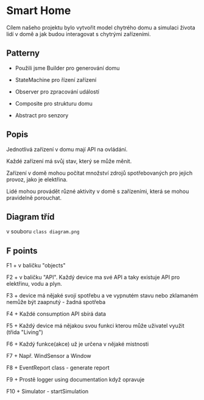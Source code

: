 # Smart Home

Cílem našeho projektu bylo vytvořit model chytrého domu a simulaci života lidí v domě a jak budou interagovat s chytrými zařízeními.


## Patterny

- Použili jsme Builder pro generování domu

- StateMachine pro řízení zařízení

- Observer pro zpracování událostí

- Composite pro strukturu domu

- Abstract pro senzory

## Popis

Jednotlivá zařízení v domu mají API na ovládání.

Každé zařízení má svůj stav, který se může měnit.

Zařízení v domě mohou počítat množství zdrojů spotřebovaných pro jejich provoz, jako je elektřina.

Lidé mohou provádět různé aktivity v domě s zařízeními, která se mohou pravidelně porouchat.

## Diagram tříd

v souboru `class diagram.png`

## F points

F1 + v baličku "objects"

F2 + v baličku "API". Každý device ma své API a taky existuje API pro elektřinu, vodu a plyn.

F3 + device má nějaké svojí spotřebu a ve vypnutém stavu nebo zklamaném nemůže být zaapnutý - žadná spotřeba 

F4 + Každé consumption API sbírá data

F5 + Každý device má nějakou svou funkci kterou může uživatel využit (třida "Living")

F6 + Každý funkce(akce) už je určena v nějaké mistnosti

F7 + Např. WindSensor a Window

F8 + EventReport class - generate report

F9 + Prostě logger using documentation když opravuje

F10 + Simulator - startSimulation
